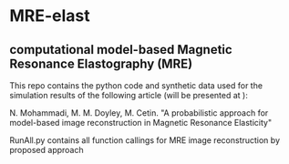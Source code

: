 # MRE-elast
## computational model-based Magnetic Resonance Elastography (MRE)
This repo contains the python code and synthetic data used for the simulation results of the following article (will be presented at ):

N. Mohammadi, M. M. Doyley, M. Cetin. "A probabilistic approach for model-based image reconstruction in Magnetic Resonance Elasticity"


RunAll.py contains all function callings for MRE image reconstruction by proposed approach
